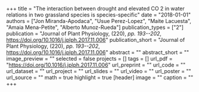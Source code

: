 +++
title = "The interaction between drought and elevated CO 2 in water relations in two grassland species is species-specific"
date = "2018-01-01"
authors = ["Jon Miranda-Apodaca", "Usue Perez-Lopez", "Maite Lacuesta", "Amaia Mena-Petite", "Alberto Munoz-Rueda"]
publication_types = ["2"]
publication = "Journal of Plant Physiology, (220), _pp. 193--202_, https://doi.org/10.1016/j.jplph.2017.11.006"
publication_short = "Journal of Plant Physiology, (220), _pp. 193--202_, https://doi.org/10.1016/j.jplph.2017.11.006"
abstract = ""
abstract_short = ""
image_preview = ""
selected = false
projects = []
tags = []
url_pdf = "https://doi.org/10.1016/j.jplph.2017.11.006"
url_preprint = ""
url_code = ""
url_dataset = ""
url_project = ""
url_slides = ""
url_video = ""
url_poster = ""
url_source = ""
math = true
highlight = true
[header]
image = ""
caption = ""
+++
